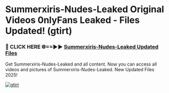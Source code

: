 # Summerxiris-Nudes-Leaked Original Videos 0nlyFans Leaked - Files Updated! (gtirt)

<h3>🔴 CLICK HERE 🌐==►► <a href="https://tinyurl.com/4mcuefdz" rel="nofollow">Summerxiris-Nudes-Leaked Updated Files</a></h3>

Get Summerxiris-Nudes-Leaked and all content. Now you can access all videos and pictures of Summerxiris-Nudes-Leaked. New Updated Files 2025!

[![gtirt](https://i.imgur.com/StAQSOY.gif)](https://tinyurl.com/4mcuefdz)
